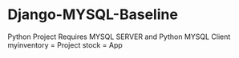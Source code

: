 # Django-MYSQL-Baseline


Python Project Requires MYSQL SERVER and Python MYSQL Client
myinventory = Project
stock = App
